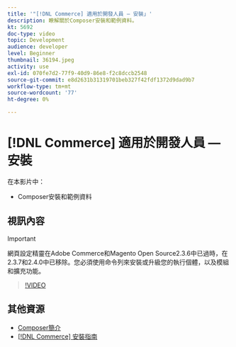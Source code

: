 ```yaml
---
title: '"[!DNL Commerce] 適用於開發人員 — 安裝」'
description: 瞭解關於Composer安裝和範例資料。
kt: 5692
doc-type: video
topic: Development
audience: developer
level: Beginner
thumbnail: 36194.jpeg
activity: use
exl-id: 070fe7d2-77f9-40d9-86e8-f2c8dccb2548
source-git-commit: e8d2631b31319701beb327f42fdf1372d9dad9b7
workflow-type: tm+mt
source-wordcount: '77'
ht-degree: 0%

---
```


# [!DNL Commerce] 適用於開發人員 — 安裝

在本影片中：

- Composer安裝和範例資料

## 視訊內容

>[!IMPORTANT]
>
>網頁設定精靈在Adobe Commerce和Magento Open Source2.3.6中已過時，在2.3.7和2.4.0中已移除。您必須使用命令列來安裝或升級您的執行個體，以及模組和擴充功能。

>[!VIDEO](https://video.tv.adobe.com/v/36194?quality=12&learn=on)

## 其他資源

- [Composer簡介](https://developer.adobe.com/commerce/php/development/composer/)
- [[!DNL Commerce] 安裝指南](https://experienceleague.adobe.com/docs/commerce-operations/installation-guide/overview.html)
